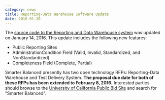 ```yaml
---
category: news
title: Reporting-Data Warehouse Software Update
date: 2016-01-20
---
```

The [source code to the Reporting and Data Warehouse system](https://github.com/SmarterApp/DataWarehouse) was updated on January 14, 2016. This update includes the following new features:
 * Public Reporting Sites
 * AdministrationCondition Field (Valid, Invalid, Standardized, and NonStandardized)
 * Completeness Field (Complete, Partial)

Smarter Balanced presently has two open technology RFPs: Reporting-Data Warehouse and Test Delivery System. **The proposal due date for both of these RFPs has been extended to February 8, 2016.** Interested parties should browse to the [University of California Public Bid Site](https://bids.sciquest.com/apps/Router/PublicEvent?CustomerOrg=UCOP) and search for "Smarter Balanced".
